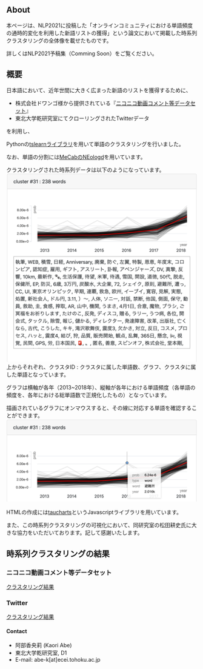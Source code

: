 ## About
本ページは、NLP2021に投稿した「オンラインコミュニティにおける単語頻度の通時的変化を利用した新語リストの獲得」という論文において掲載した時系列クラスタリングの全体像を載せたものです。

詳しくはNLP2021予稿集（Comming Soon）をご覧ください。

## 概要
日本語において、近年世間に大きく広まった新語のリストを獲得するために、

- 株式会社ドワンゴ様から提供されている『[ニコニコ動画コメント等データセット](https://www.nii.ac.jp/dsc/idr/nico/nico-user.html)』
- 東北大学乾研究室にてクローリングされたTwitterデータ

を利用し、

Pythonの[tslearnライブラリ](https://tslearn.readthedocs.io/en/latest/index.html)を用いて単語のクラスタリングを行いました。

なお、単語の分割には[MeCabのNEologd](https://github.com/neologd/mecab-ipadic-neologd/blob/master/README.ja.md)を用いています。


クラスタリングされた時系列データは以下のようになっています。
![グラフ例](fig/sample_1.png)
上からそれぞれ、クラスタID : クラスタに属した単語数、グラフ、クラスタに属した単語となっています。

グラフは横軸が各年（2013~2018年）、縦軸が各年における単語頻度（各単語の頻度を、各年における総単語数で正規化したもの）となっています。


描画されているグラフにオンマウスすると、その線に対応する単語を確認することができます。
![こんなこともできます](fig/sample_2.png)

HTMLの作成には[taucharts](https://github.com/TargetProcess/tauCharts)というJavascriptライブラリを用いています。

また、この時系列クラスタリングの可視化において、同研究室の松田耕史氏に大きな協力をいただいております。記して感謝いたします。

## 時系列クラスタリングの結果

### ニコニコ動画コメント等データセット
[クラスタリング結果](https://chanabe-k.github.io/time_clustering_novel_words/nico_clustering.html)

### Twitter 
[クラスタリング結果](https://chanabe-k.github.io/time_clustering_novel_words/twitter_clustering.html)


#### Contact
- 阿部香央莉 (Kaori Abe)
- 東北大学乾研究室, D1
- E-mail: abe-k[at]ecei.tohoku.ac.jp
